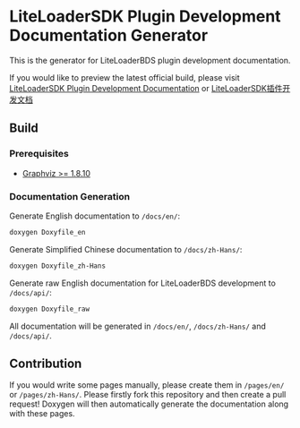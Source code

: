 # LiteLoaderSDK Plugin Development Documentation Generator

This is the generator for LiteLoaderBDS plugin development documentation.

If you would like to preview the latest official build, please visit [LiteLoaderSDK Plugin Development Documentation](https://cpp.docs.litebds.com/en/) or [LiteLoaderSDK插件开发文档](https://cpp.docs.litebds.com/zh-Hans/)

## Build

### Prerequisites

* [Graphviz >= 1.8.10](https://www.graphviz.org/)

### Documentation Generation

Generate English documentation to `/docs/en/`:

```sh
doxygen Doxyfile_en
```

Generate Simplified Chinese documentation to `/docs/zh-Hans/`:

```sh
doxygen Doxyfile_zh-Hans
```

Generate raw English documentation for LiteLoaderBDS development to `/docs/api/`:

```sh
doxygen Doxyfile_raw
```

All documentation will be generated in `/docs/en/`, `/docs/zh-Hans/` and `/docs/api/`.

## Contribution

If you would write some pages manually, please create them in `/pages/en/` or `/pages/zh-Hans/`.
Please firstly fork this repository and then create a pull request!
Doxygen will then automatically generate the documentation along with these pages.